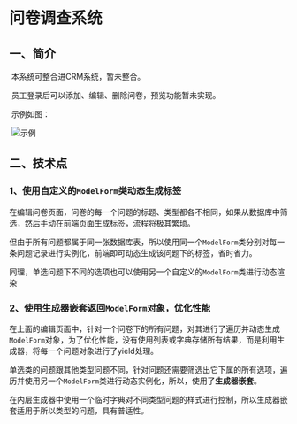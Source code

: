 # 问卷调查系统

## 一、简介

​	本系统可整合进CRM系统，暂未整合。

​	员工登录后可以添加、编辑、删除问卷，预览功能暂未实现。

​	示例如图：

​	![示例](https://raw.githubusercontent.com/MaksimSun/questionnaire/master/screenshots/%E7%A4%BA%E4%BE%8B.png)

## 二、技术点

### 1、使用自定义的`ModelForm`类动态生成标签

​	在编辑问卷页面，问卷的每一个问题的标题、类型都各不相同，如果从数据库中筛选，然后手动在前端页面生成标签，流程将极其繁琐。

​	但由于所有问题都属于同一张数据库表，所以使用同一个`ModelForm`类分别对每一条问题记录进行实例化，前端即可动态生成该问题下的标签，省时省力。

​	同理，单选问题下不同的选项也可以使用另一个自定义的`ModelForm`类进行动态渲染

### 2、使用生成器嵌套返回`ModelForm`对象，优化性能

​	在上面的编辑页面中，针对一个问卷下的所有问题，对其进行了遍历并动态生成`ModelForm`对象，为了优化性能，没有使用列表或字典存储所有结果，而是利用生成器，将每一个问题对象进行了yield处理。

​	单选类的问题跟其他类型问题不同，针对问题还需要筛选出它下属的所有选项，遍历并使用另一个`ModelForm`类进行动态实例化，所以，使用了**生成器嵌套**。

​	在内层生成器中使用一个临时字典对不同类型问题的样式进行控制，所以生成器嵌套适用于所以类型的问题，具有普适性。